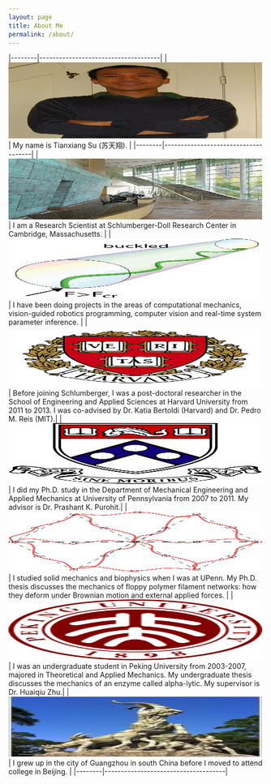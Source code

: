 ```yaml
---
layout: page
title: About Me
permalink: /about/
---
```


|--------|-------------------------------------|
| <img src="/images/about/TianxiangSu1.jpeg" width="500" height="150"> | My name is Tianxiang Su (苏天翔).   |
|--------|-------------------------------------|
| <img src="/images/about/Schlumberger_06.jpg" width="500" height="120"> | I am a Research Scientist at Schlumberger-Doll Research Center in Cambridge, Massachusetts. |
| <img src="/images/about/Deformed.png" width="500" height="120"> | I have been doing projects in the areas of computational mechanics, vision-guided robotics programming, computer vision and real-time system parameter inference. |
| <img src="/images/about/Harvard_Wreath_Logo_1.svg" width="500" height="120"> | Before joining Schlumberger, I was a post-doctoral researcher in the School of Engineering and Applied Sciences at Harvard University from 2011 to 2013. I was co-advised by Dr. Katia Bertoldi (Harvard) and Dr. Pedro M. Reis (MIT).|
| <img src="/images/about/penn.gif" width="500" height="120"> | I did my Ph.D. study in the Department of Mechanical Engineering and Applied Mechanics at University of Pennsylvania from 2007 to 2011. My advisor is Dr. Prashant K. Purohit.|
| <img src="/images/about/Thwlc.jpg" width="500" height="120"> | I studied solid mechanics and biophysics when I was at UPenn. My Ph.D. thesis discusses the mechanics of floppy polymer filament networks: how they deform under Brownian motion and external applied forces. |
| <img src="/images/about/200px-Peking_University_seal.svg.png" width="500" height="120"> | I was an undergraduate student in Peking University from 2003-2007, majored in Theoretical and Applied Mechanics. My undergraduate thesis discusses the mechanics of an enzyme called alpha-lytic. My supervisor is Dr. Huaiqiu Zhu.|
| <img src="/images/about/guangzhou.jpg" width="500" height="120"> | I grew up in the city of Guangzhou in south China before I moved to attend college in Beijing. |
|--------|-------------------------------------|